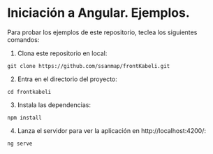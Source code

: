 # Iniciación a Angular. Ejemplos.

Para probar los ejemplos de este repositorio, teclea los siguientes comandos:

1. Clona este repositorio en local:

```console
git clone https://github.com/ssanmap/frontKabeli.git
```

2. Entra en el directorio del proyecto:

```console
cd frontkabeli
```

3. Instala las dependencias:

```console
npm install
```

4. Lanza el servidor para ver la aplicación en http://localhost:4200/:

```console
ng serve
```
